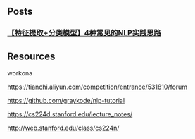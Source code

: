 

## Posts



### [【特征提取+分类模型】4种常见的NLP实践思路](https://mp.weixin.qq.com/s?__biz=MzIyNjM2MzQyNg==&mid=2247517320&idx=1&sn=26c91bee3436b696656fbe2a4d1c0b2d&chksm=e87355c5df04dcd3c9376cc7e1ec9b41a95ce63326415a80f7ef5a79aca8d1878dab377787d2&mpshare=1&scene=1&srcid=0730PiyMrV7JEpVZgCP2zHBY&sharer_sharetime=1596081641840&sharer_shareid=54d7b6bf73b347d381a7bff3f78b99d1&exportkey=Az7mC%2Fbu6evU2H3QJKZTG9c%3D&pass_ticket=dORmzI2rJPmSiTTJ1Zi%2B65corcsKJJPH6uZpoe6zT%2FMKlPzQoPHVZcbL9F%2FOl7pU&wx_header=0#rd)



## Resources

workona

https://tianchi.aliyun.com/competition/entrance/531810/forum

https://github.com/graykode/nlp-tutorial





https://cs224d.stanford.edu/lecture_notes/

http://web.stanford.edu/class/cs224n/